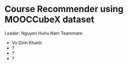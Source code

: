 # Course Recommender using MOOCCubeX dataset

Leader: Nguyen Huhu Nam
Teammate:
- Vo Dinh Khanh
- ?
- ?
- ?
